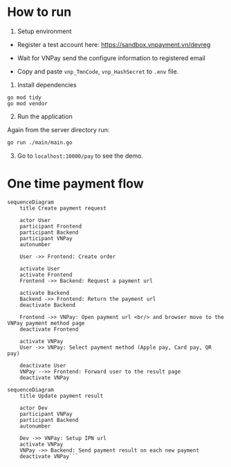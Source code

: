 # How to run

1. Setup environment

- Register a test account here: https://sandbox.vnpayment.vn/devreg

- Wait for VNPay send the configure information to registered email

- Copy and paste `vnp_TmnCode`, `vnp_HashSecret` to `.env` file.

1. Install dependencies

```
go mod tidy
go mod vendor
```

2. Run the application

Again from the server directory run:

```sh
go run ./main/main.go
```

3. Go to `localhost:10000/pay` to see the demo.

# One time payment flow

```mermaid
sequenceDiagram
    title Create payment request

    actor User
    participant Frontend
    participant Backend
    participant VNPay
    autonumber

    User ->> Frontend: Create order

    activate User
    activate Frontend
    Frontend ->> Backend: Request a payment url

    activate Backend
    Backend ->> Frontend: Return the payment url
    deactivate Backend

    Frontend ->> VNPay: Open payment url <br/> and browser move to the VNPay payment method page
    deactivate Frontend

    activate VNPay
    User ->> VNPay: Select payment method (Apple pay, Card pay, QR pay)

    deactivate User
    VNPay -->> Frontend: Forward user to the result page
    deactivate VNPay
```

````mermaid
sequenceDiagram
    title Update payment result

    actor Dev
    participant VNPay
    participant Backend
    autonumber

    Dev ->> VNPay: Setup IPN url
    activate VNPay
    VNPay ->> Backend: Send payment result on each new payment
    deactivate VNPay```
````
